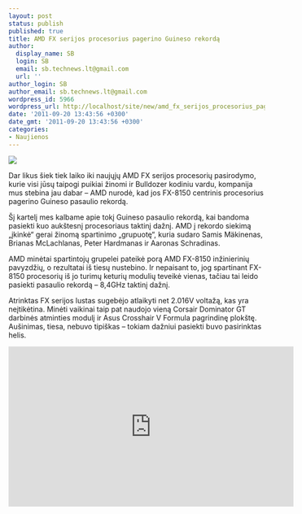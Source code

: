 ```yaml
---
layout: post
status: publish
published: true
title: AMD FX serijos procesorius pagerino Guineso rekordą
author:
  display_name: SB
  login: SB
  email: sb.technews.lt@gmail.com
  url: ''
author_login: SB
author_email: sb.technews.lt@gmail.com
wordpress_id: 5966
wordpress_url: http://localhost/site/new/amd_fx_serijos_procesorius_pagerino_guneso_rekorda/
date: '2011-09-20 13:43:56 +0300'
date_gmt: '2011-09-20 13:43:56 +0300'
categories:
- Naujienos
---
```

<div class="imgright"><img src="http://technews.lt/upload/amd-fx-box.jpg"  /></div>
<p>Dar likus šiek tiek laiko iki naujųjų AMD FX serijos procesorių pasirodymo, kurie visi jūsų taipogi puikiai žinomi ir Bulldozer kodiniu vardu, kompanija mus stebina jau dabar – AMD nurodė, kad jos FX-8150 centrinis procesorius pagerino Guineso pasaulio rekordą.</p>
<p>Šį kartelį mes kalbame apie tokį Guineso pasaulio rekordą, kai bandoma pasiekti kuo aukštesnį procesoriaus taktinį dažnį. AMD į rekordo siekimą „įkinkė“ gerai žinomą spartinimo „grupuotę“, kuria sudaro Samis Mäkinenas, Brianas McLachlanas, Peter Hardmanas ir Aaronas Schradinas.</p>
<p>AMD minėtai spartintojų grupelei pateikė porą AMD FX-8150 inžinierinių pavyzdžių, o rezultatai iš tiesų nustebino. Ir nepaisant to, jog spartinant FX-8150 procesorių iš jo turimų keturių modulių teveikė vienas, tačiau tai leido pasiekti pasaulio rekordą – 8,4GHz taktinį dažnį.</p>
<p>Atrinktas FX serijos lustas sugebėjo atlaikyti net 2.016V voltažą, kas yra neįtikėtina. Minėti vaikinai taip pat naudojo vieną Corsair Dominator GT darbinės atminties modulį ir Asus Crosshair V Formula pagrindinę plokštę. Aušinimas, tiesa, nebuvo tipiškas – tokiam dažniui pasiekti buvo pasirinktas helis.</p>
<p><center><iframe width="560" height="315" src="http://www.youtube.com/embed/UKN4VMOenNM" frameborder="0" allowfullscreen></iframe></center></p>
